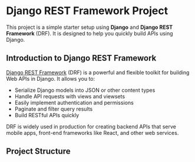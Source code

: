 # Django REST Framework Project

This project is a simple starter setup using **Django** and **Django REST Framework** (DRF). It is designed to help you quickly build APIs using Django.

## Introduction to Django REST Framework

[Django REST Framework](https://www.django-rest-framework.org/) (DRF) is a powerful and flexible toolkit for building Web APIs in Django. It allows you to:

- Serialize Django models into JSON or other content types
- Handle API requests with views and viewsets
- Easily implement authentication and permissions
- Paginate and filter query results
- Build RESTful APIs quickly

DRF is widely used in production for creating backend APIs that serve mobile apps, front-end frameworks like React, and other web services.

## Project Structure

